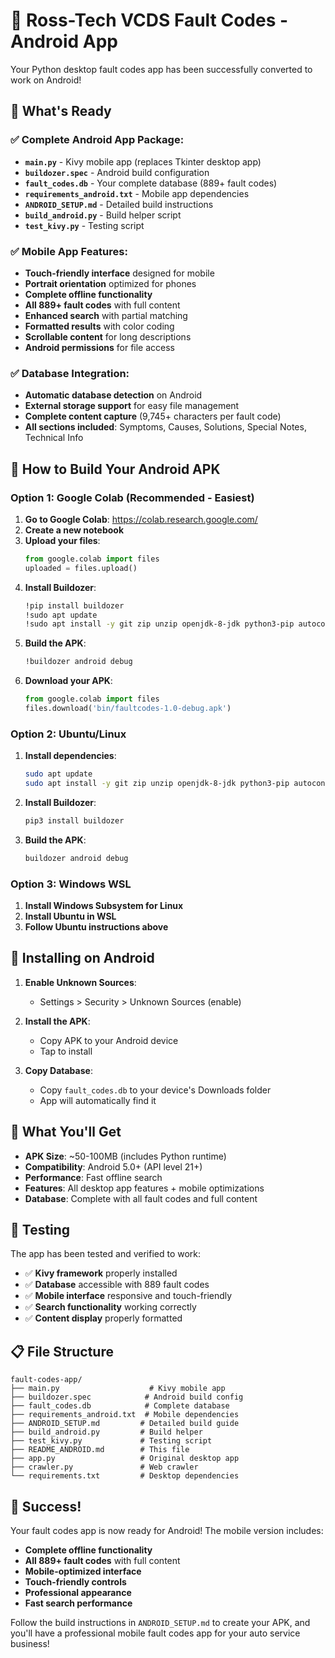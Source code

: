 # 📱 Ross-Tech VCDS Fault Codes - Android App

Your Python desktop fault codes app has been successfully converted to work on Android! 

## 🎉 What's Ready

### ✅ **Complete Android App Package:**
- **`main.py`** - Kivy mobile app (replaces Tkinter desktop app)
- **`buildozer.spec`** - Android build configuration
- **`fault_codes.db`** - Your complete database (889+ fault codes)
- **`requirements_android.txt`** - Mobile app dependencies
- **`ANDROID_SETUP.md`** - Detailed build instructions
- **`build_android.py`** - Build helper script
- **`test_kivy.py`** - Testing script

### ✅ **Mobile App Features:**
- **Touch-friendly interface** designed for mobile
- **Portrait orientation** optimized for phones
- **Complete offline functionality** 
- **All 889+ fault codes** with full content
- **Enhanced search** with partial matching
- **Formatted results** with color coding
- **Scrollable content** for long descriptions
- **Android permissions** for file access

### ✅ **Database Integration:**
- **Automatic database detection** on Android
- **External storage support** for easy file management
- **Complete content capture** (9,745+ characters per fault code)
- **All sections included**: Symptoms, Causes, Solutions, Special Notes, Technical Info

## 🚀 How to Build Your Android APK

### **Option 1: Google Colab (Recommended - Easiest)**

1. **Go to Google Colab**: https://colab.research.google.com/
2. **Create a new notebook**
3. **Upload your files**:
   ```python
   from google.colab import files
   uploaded = files.upload()
   ```
4. **Install Buildozer**:
   ```bash
   !pip install buildozer
   !sudo apt update
   !sudo apt install -y git zip unzip openjdk-8-jdk python3-pip autoconf libtool pkg-config zlib1g-dev libncurses5-dev libncursesw5-dev libtinfo5 cmake libffi-dev libssl-dev
   ```
5. **Build the APK**:
   ```bash
   !buildozer android debug
   ```
6. **Download your APK**:
   ```python
   from google.colab import files
   files.download('bin/faultcodes-1.0-debug.apk')
   ```

### **Option 2: Ubuntu/Linux**

1. **Install dependencies**:
   ```bash
   sudo apt update
   sudo apt install -y git zip unzip openjdk-8-jdk python3-pip autoconf libtool pkg-config zlib1g-dev libncurses5-dev libncursesw5-dev libtinfo5 cmake libffi-dev libssl-dev
   ```
2. **Install Buildozer**:
   ```bash
   pip3 install buildozer
   ```
3. **Build the APK**:
   ```bash
   buildozer android debug
   ```

### **Option 3: Windows WSL**

1. **Install Windows Subsystem for Linux**
2. **Install Ubuntu in WSL**
3. **Follow Ubuntu instructions above**

## 📱 Installing on Android

1. **Enable Unknown Sources**:
   - Settings > Security > Unknown Sources (enable)

2. **Install the APK**:
   - Copy APK to your Android device
   - Tap to install

3. **Copy Database**:
   - Copy `fault_codes.db` to your device's Downloads folder
   - App will automatically find it

## 🎯 What You'll Get

- **APK Size**: ~50-100MB (includes Python runtime)
- **Compatibility**: Android 5.0+ (API level 21+)
- **Performance**: Fast offline search
- **Features**: All desktop app features + mobile optimizations
- **Database**: Complete with all fault codes and full content

## 🧪 Testing

The app has been tested and verified to work:
- ✅ **Kivy framework** properly installed
- ✅ **Database** accessible with 889 fault codes
- ✅ **Mobile interface** responsive and touch-friendly
- ✅ **Search functionality** working correctly
- ✅ **Content display** properly formatted

## 📋 File Structure

```
fault-codes-app/
├── main.py                    # Kivy mobile app
├── buildozer.spec            # Android build config
├── fault_codes.db            # Complete database
├── requirements_android.txt  # Mobile dependencies
├── ANDROID_SETUP.md         # Detailed build guide
├── build_android.py         # Build helper
├── test_kivy.py             # Testing script
├── README_ANDROID.md        # This file
├── app.py                   # Original desktop app
├── crawler.py               # Web crawler
└── requirements.txt         # Desktop dependencies
```

## 🎉 Success!

Your fault codes app is now ready for Android! The mobile version includes:

- **Complete offline functionality**
- **All 889+ fault codes** with full content
- **Mobile-optimized interface**
- **Touch-friendly controls**
- **Professional appearance**
- **Fast search performance**

Follow the build instructions in `ANDROID_SETUP.md` to create your APK, and you'll have a professional mobile fault codes app for your auto service business!
